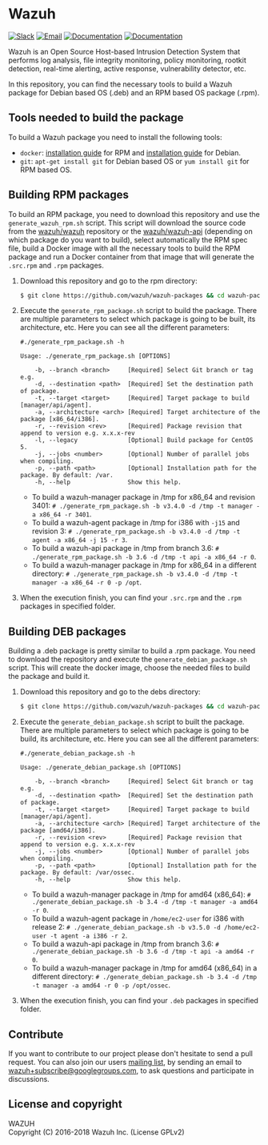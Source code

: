 Wazuh
=====

[![Slack](https://img.shields.io/badge/slack-join-blue.svg)](https://wazuh.com/community/join-us-on-slack/)
[![Email](https://img.shields.io/badge/email-join-blue.svg)](https://groups.google.com/forum/#!forum/wazuh)
[![Documentation](https://img.shields.io/badge/docs-view-green.svg)](https://documentation.wazuh.com)
[![Documentation](https://img.shields.io/badge/web-view-green.svg)](https://wazuh.com)

Wazuh is an Open Source Host-based Intrusion Detection System that performs log analysis, file integrity monitoring, policy monitoring, rootkit detection, real-time alerting, active response, vulnerability detector, etc.

In this repository, you can find the necessary tools to build a Wazuh package for Debian based OS (.deb) and an RPM based OS package (.rpm).

## Tools needed to build the package

To build a Wazuh package you need to install the following tools:
  - `docker`: [installation guide](https://docs.docker.com/install/linux/docker-ce/centos/) for RPM and [installation guide](https://docs.docker.com/install/linux/docker-ce/debian/) for Debian.
  - `git`: `apt-get install git` for Debian based OS or `yum install git` for RPM based OS.
  
## Building RPM packages

To build an RPM package, you need to download this repository and use the `generate_wazuh_rpm.sh` script. This script will download the source code from the [wazuh/wazuh](https://github.com/wazuh/wazuh) repository or the [wazuh/wazuh-api](https://github.com/wazuh/wazuh-api) (depending on which package do you want to build), select automatically the RPM spec file, build a Docker image with all the necessary tools to build the RPM package and run a Docker container from that image that will generate the `.src.rpm` and `.rpm` packages.

1. Download this repository and go to the rpm directory:
    ```bash
    $ git clone https://github.com/wazuh/wazuh-packages && cd wazuh-packages/rpms
    ```

2. Execute the `generate_rpm_package.sh` script to build the package. There are multiple parameters to select which package is going to be built, its architecture, etc. Here you can see all the different parameters:
    ```shellsession
    #./generate_rpm_package.sh -h

    Usage: ./generate_rpm_package.sh [OPTIONS]

        -b, --branch <branch>     [Required] Select Git branch or tag e.g. 
        -d, --destination <path>  [Required] Set the destination path of package.
        -t, --target <target>     [Required] Target package to build [manager/api/agent].
        -a, --architecture <arch> [Required] Target architecture of the package [x86_64/i386].
        -r, --revision <rev>      [Required] Package revision that append to version e.g. x.x.x-rev
        -l, --legacy              [Optional] Build package for CentOS 5.
        -j, --jobs <number>       [Optional] Number of parallel jobs when compiling.
        -p, --path <path>         [Optional] Installation path for the package. By default: /var.
        -h, --help                Show this help.
    ```
    * To build a wazuh-manager package in /tmp for x86_64 and revision 3401:
        `# ./generate_rpm_package.sh -b v3.4.0 -d /tmp -t manager -a x86_64 -r 3401`.
    * To build a wazuh-agent package in /tmp for i386 with `-j15` and revision 3:
        `# ./generate_rpm_package.sh -b v3.4.0 -d /tmp -t agent -a x86_64 -j 15 -r 3`.
    * To build a wazuh-api package in /tmp from branch 3.6:
        `# ./generate_rpm_package.sh -b 3.6 -d /tmp -t api -a x86_64 -r 0`.
    * To build a wazuh-manager package in /tmp for x86_64 in a different directory:
        `# ./generate_rpm_package.sh -b v3.4.0 -d /tmp -t manager -a x86_64 -r 0 -p /opt`.
3. When the execution finish, you can find your `.src.rpm` and the `.rpm` packages in specified folder.


## Building DEB packages

Building a .deb package is pretty similar to build a .rpm package. You need to download the repository and execute the `generate_debian_package.sh` script. This will create the docker image, choose the needed files to build the package and build it.

1. Download this repository and go to the debs directory:
    ```bash
    $ git clone https://github.com/wazuh/wazuh-packages && cd wazuh-packages/debs
    ```

2. Execute the `generate_debian_package.sh` script to built the package. There are multiple parameters to select which package is going to be build, its architecture, etc. Here you can see all the different parameters:
      ```shellsession
      #./generate_debian_package.sh -h

      Usage: ./generate_debian_package.sh [OPTIONS]

          -b, --branch <branch>     [Required] Select Git branch or tag e.g. 
          -d, --destination <path>  [Required] Set the destination path of package.
          -t, --target <target>     [Required] Target package to build [manager/api/agent].
          -a, --architecture <arch> [Required] Target architecture of the package [amd64/i386].
          -r, --revision <rev>      [Required] Package revision that append to version e.g. x.x.x-rev
          -j, --jobs <number>       [Optional] Number of parallel jobs when compiling.
          -p, --path <path>         [Optional] Installation path for the package. By default: /var/ossec.
          -h, --help                Show this help.

      ```
    * To build a wazuh-manager package in /tmp for amd64 (x86_64):
        `# ./generate_debian_package.sh -b 3.4 -d /tmp -t manager -a amd64 -r 0`.
    * To build a wazuh-agent package in `/home/ec2-user` for i386 with release 2:
        `# ./generate_debian_package.sh -b v3.5.0 -d /home/ec2-user -t agent -a i386 -r 2`.
    * To build a wazuh-api package in /tmp from branch 3.6:
        `# ./generate_debian_package.sh -b 3.6 -d /tmp -t api -a amd64 -r 0`.
    * To build a wazuh-manager package in /tmp for amd64 (x86_64) in a different directory:
        `# ./generate_debian_package.sh -b 3.4 -d /tmp -t manager -a amd64 -r 0 -p /opt/ossec`.
3. When the execution finish, you can find your `.deb` packages in specified folder.

## Contribute

If you want to contribute to our project please don't hesitate to send a pull request. You can also join our users [mailing list](https://groups.google.com/d/forum/wazuh), by sending an email to [wazuh+subscribe@googlegroups.com](mailto:wazuh+subscribe@googlegroups.com), to ask questions and participate in discussions.

## License and copyright

WAZUH  
Copyright (C) 2016-2018 Wazuh Inc.  (License GPLv2)
